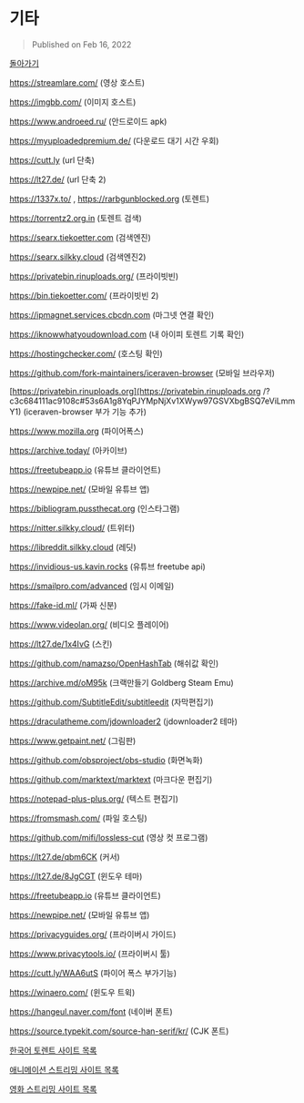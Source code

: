 # 기타

> Published on Feb 16, 2022

[돌아가기](https://1.mataroa.blog/blog/863541a8/)

<https://streamlare.com/> (영상 호스트)

<https://imgbb.com/> (이미지 호스트)

<https://www.androeed.ru/> (안드로이드 apk)

<https://myuploadedpremium.de/> (다운로드 대기 시간 우회)

<https://cutt.ly> (url 단축)

<https://lt27.de/> (url 단축 2)

<https://1337x.to/> , <https://rarbgunblocked.org> (토렌트)

<https://torrentz2.org.in> (토렌트 검색)

<https://searx.tiekoetter.com> (검색엔진)

<https://searx.silkky.cloud> (검색엔진2)

<https://privatebin.rinuploads.org/> (프라이빗빈)

<https://bin.tiekoetter.com/> (프라이빗빈 2)

<https://ipmagnet.services.cbcdn.com> (마그넷 연결 확인)

<https://iknowwhatyoudownload.com> (내 아이피 토렌트 기록 확인)

<https://hostingchecker.com/> (호스팅 확인)

<https://github.com/fork-maintainers/iceraven-browser> (모바일 브라우저)

[https://privatebin.rinuploads.org](https://privatebin.rinuploads.org
/?c3c684111ac9108c#53s6A1g8YqPJYMpNjXv1XWyw97GSVXbgBSQ7eViLmmY1) (iceraven-browser 부가 기능 추가)


<https://www.mozilla.org> (파이어폭스)

<https://archive.today/> (아카이브)

<https://freetubeapp.io> (유튜브 클라이언트)

<https://newpipe.net/> (모바일 유튜브 앱)

<https://bibliogram.pussthecat.org> (인스타그램)

<https://nitter.silkky.cloud/> (트위터)

<https://libreddit.silkky.cloud> (레딧)

<https://invidious-us.kavin.rocks> (유튜브 freetube api)

<https://smailpro.com/advanced> (임시 이메일)

<https://fake-id.ml/> (가짜 신분)

<https://www.videolan.org/> (비디오 플레이어)

<https://lt27.de/1x4IvG> (스킨)

<https://github.com/namazso/OpenHashTab> (해쉬값 확인)

<https://archive.md/oM95k> (크랙만들기  Goldberg Steam Emu)

<https://github.com/SubtitleEdit/subtitleedit> (자막편집기)

<https://draculatheme.com/jdownloader2> (jdownloader2 테마)

<https://www.getpaint.net/> (그림판)

<https://github.com/obsproject/obs-studio> (화면녹화)

<https://github.com/marktext/marktext> (마크다운 편집기)

<https://notepad-plus-plus.org/> (텍스트 편집기)

<https://fromsmash.com/> (파일 호스팅)

<https://github.com/mifi/lossless-cut> (영상 컷 프로그램)

<https://lt27.de/qbm6CK> (커서)

<https://lt27.de/8JgCGT> (윈도우 테마)

<https://freetubeapp.io> (유튜브 클라이언트)

<https://newpipe.net/> (모바일 유튜브 앱)

<https://privacyguides.org/> (프라이버시 가이드)

<https://www.privacytools.io/> (프라이버시 툴)

<https://cutt.ly/WAA6utS> (파이어 폭스 부가기능)

<https://winaero.com/> (윈도우 트윅)

<https://hangeul.naver.com/font> (네이버 폰트)

<https://source.typekit.com/source-han-serif/kr/> (CJK 폰트)

[한국어 토렌트 사이트 목록](https://torrentrank.net/torrentrank?utm_source=pocket_mylist)

[애니메이션 스트리밍 사이트 목록](https://namu.wiki/w/%EB%B6%84%EB%A5%98:%EC%95%A0%EB%8B%88%EB%A9%94%EC%9D%B4%EC%85%98%20%EA%B3%B5%EC%9C%A0%20%EC%82%AC%EC%9D%B4%ED%8A%B8?utm_source=pocket_mylist)

[영화 스트리밍 사이트 목록](https://waaboom.com/%EB%8B%A4%EC%8B%9C%EB%B3%B4%EA%B8%B0-%EC%82%AC%EC%9D%B4%ED%8A%B8-%EC%B6%94%EC%B2%9C-top-10/?utm_source=pocket_mylist)
